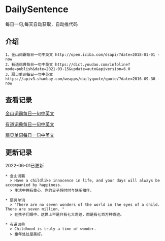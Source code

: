 # DailySentence

每日一句,每天自动获取，自动推代码

## 介绍

```
1、金山词霸每日一句中英文 http://open.iciba.com/dsapi/?date=2018-01-01 - now
2、有道词典每日一句中英文 https://dict.youdao.com/infoline?mode=publish&date=2021-03-15&update=auto&apiversion=6.0
3、扇贝单词每日一句中英文 https://apiv3.shanbay.com/weapps/dailyquote/quote/?date=2016-09-30 - now
```

## 查看记录

[金山词霸每日一句中英文](./data/iciba/)

[有道词典每日一句中英文](./data/youdao/)

[扇贝单词每日一句中英文](./data/shanbay/)

## 更新记录
2022-06-01已更新 
```
* 金山词霸
  > Have a childlike innocence in life, and your days will always be accompanied by happiness.
  > 生活中拥有童心，你的日子将时时与快乐相伴。

* 扇贝单词
  > "There are no seven wonders of the world in the eyes of a child. There are seven million. "
  > 在孩子们眼中，这世上不是只有七大奇迹，而是有七百万种奇迹。

* 有道词典
  > Childhood is truly a time of wonder.
  > 童年处处是美好。

```
